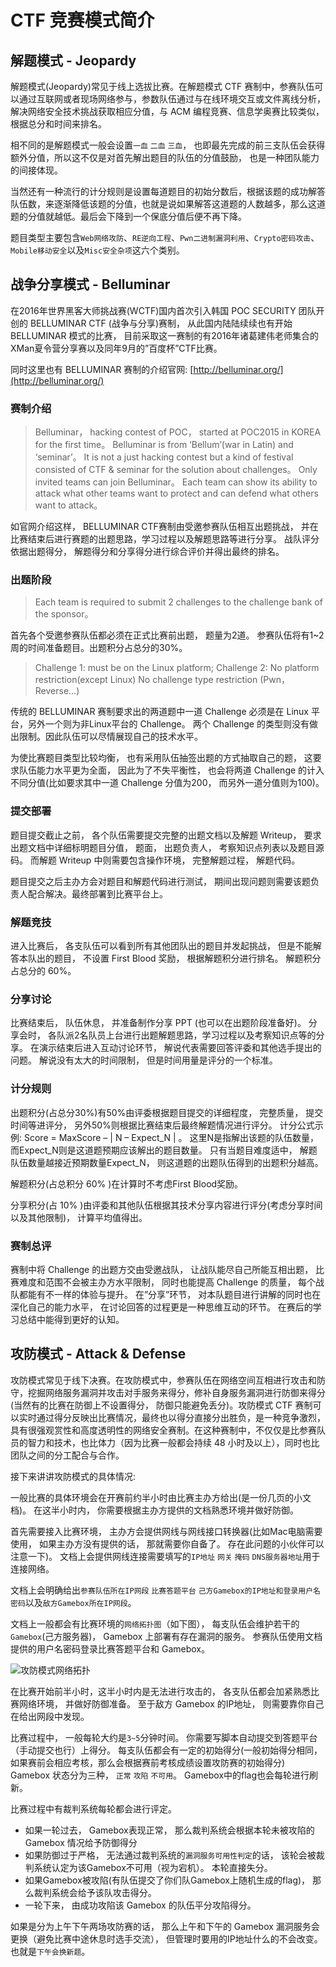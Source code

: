 # CTF 竞赛模式简介

## 解题模式 - Jeopardy

解题模式(Jeopardy)常见于线上选拔比赛。在解题模式 CTF 赛制中，参赛队伍可以通过互联网或者现场网络参与，参数队伍通过与在线环境交互或文件离线分析， 解决网络安全技术挑战获取相应分值，与 ACM 编程竞赛、信息学奥赛比较类似，根据总分和时间来排名。

相不同的是解题模式一般会设置`一血` `二血` `三血`， 也即最先完成的前三支队伍会获得额外分值，所以这不仅是对首先解出题目的队伍的分值鼓励， 也是一种团队能力的间接体现。

当然还有一种流行的计分规则是设置每道题目的初始分数后，根据该题的成功解答队伍数，来逐渐降低该题的分值，也就是说如果解答这道题的人数越多，那么这道题的分值就越低。最后会下降到一个保底分值后便不再下降。

题目类型主要包含`Web网络攻防`、`RE逆向工程`、`Pwn二进制漏洞利用`、`Crypto密码攻击`、`Mobile移动安全`以及`Misc安全杂项`这六个类别。

## 战争分享模式 - Belluminar

在2016年世界黑客大师挑战赛(WCTF)国内首次引入韩国 POC SECURITY 团队开创的 BELLUMINAR CTF (战争与分享)赛制， 从此国内陆陆续续也有开始 BELLUMINAR 模式的比赛， 目前采取这一赛制的有2016年诸葛建伟老师集合的XMan夏令营分享赛以及同年9月的”百度杯”CTF比赛。

同时这里也有 BELLUMINAR 赛制的介绍官网: [http://belluminar.org/](http://belluminar.org/)

### 赛制介绍

> Belluminar， hacking contest of POC， started at POC2015 in KOREA for the first time。 Belluminar is from ‘Bellum’(war in Latin) and ‘seminar’。 It is not a just hacking contest but a kind of festival consisted of CTF & seminar for the solution about challenges。 Only invited teams can join Belluminar。 Each team can show its ability to attack what other teams want to protect and can defend what others want to attack。

如官网介绍这样， BELLUMINAR CTF赛制由受邀参赛队伍相互出题挑战， 并在比赛结束后进行赛题的出题思路，学习过程以及解题思路等进行分享。 战队评分依据出题得分， 解题得分和分享得分进行综合评价并得出最终的排名。

### 出题阶段

> Each team is required to submit 2 challenges to the challenge bank of the sponsor。

首先各个受邀参赛队伍都必须在正式比赛前出题， 题量为2道。 参赛队伍将有1~2周的时间准备题目。出题积分占总分的30%。

> Challenge 1: must be on the Linux platform; Challenge 2: No platform restriction(except Linux) No challenge type restriction (Pwn， Reverse…)

传统的 BELLUMINAR 赛制要求出的两道题中一道 Challenge 必须是在 Linux 平台，另外一个则为非Linux平台的 Challenge。 两个 Challenge 的类型则没有做出限制。因此队伍可以尽情展现自己的技术水平。

为使比赛题目类型比较均衡， 也有采用队伍抽签出题的方式抽取自己的题， 这要求队伍能力水平更为全面， 因此为了不失平衡性， 也会将两道 Challenge 的计入不同分值(比如要求其中一道 Challenge 分值为200， 而另外一道分值则为100)。

### 提交部署

题目提交截止之前， 各个队伍需要提交完整的出题文档以及解题 Writeup， 要求出题文档中详细标明题目分值， 题面， 出题负责人， 考察知识点列表以及题目源码。 而解题 Writeup 中则需要包含操作环境， 完整解题过程， 解题代码。

题目提交之后主办方会对题目和解题代码进行测试， 期间出现问题则需要该题负责人配合解决。最终部署到比赛平台上。

### 解题竞技

进入比赛后， 各支队伍可以看到所有其他团队出的题目并发起挑战， 但是不能解答本队出的题目， 不设置 First Blood 奖励， 根据解题积分进行排名。 解题积分占总分的 60%。

### 分享讨论

比赛结束后， 队伍休息， 并准备制作分享 PPT (也可以在出题阶段准备好)。 分享会时， 各队派2名队员上台进行出题解题思路，学习过程以及考察知识点等的分享。 在演示结束后进入互动讨论环节， 解说代表需要回答评委和其他选手提出的问题。 解说没有太大的时间限制， 但是时间用量是评分的一个标准。

### 计分规则

出题积分(占总分30%)有50%由评委根据题目提交的详细程度， 完整质量， 提交时间等进评分， 另外50%则根据比赛结束后最终解题情况进行评分。 计分公式示例: Score = MaxScore – | N – Expect_N | 。 这里N是指解出该题的队伍数量， 而Expect_N则是这道题预期应该解出的题目数量。 只有当题目难度适中， 解题队伍数量越接近预期数量Expect_N， 则这道题的出题队伍得到的出题积分越高。

解题积分(占总积分 60% )在计算时不考虑First Blood奖励。

分享积分(占 10% )由评委和其他队伍根据其技术分享内容进行评分(考虑分享时间以及其他限制)， 计算平均值得出。

### 赛制总评

赛制中将 Challenge 的出题方交由受邀战队， 让战队能尽自己所能互相出题， 比赛难度和范围不会被主办方水平限制， 同时也能提高 Challenge 的质量， 每个战队都能有不一样的体验与提升。 在”分享”环节， 对本队题目进行讲解的同时也在深化自己的能力水平， 在讨论回答的过程更是一种思维互动的环节。 在赛后的学习总结中能得到更好的认知。


## 攻防模式 - Attack & Defense

攻防模式常见于线下决赛。在攻防模式中，参赛队伍在网络空间互相进行攻击和防守，挖掘网络服务漏洞并攻击对手服务来得分，修补自身服务漏洞进行防御来得分(当然有的比赛在防御上不设置得分， 防御只能避免丢分)。攻防模式 CTF 赛制可以实时通过得分反映出比赛情况，最终也以得分直接分出胜负，是一种竞争激烈，具有很强观赏性和高度透明性的网络安全赛制。在这种赛制中，不仅仅是比参赛队员的智力和技术，也比体力（因为比赛一般都会持续 48 小时及以上），同时也比团队之间的分工配合与合作。

接下来讲讲攻防模式的具体情况:

一般比赛的具体环境会在开赛前约半小时由比赛主办方给出(是一份几页的小文档)。 在这半小时内， 你需要根据主办方提供的文档熟悉环境并做好防御。

首先需要接入比赛环境， 主办方会提供网线与网线接口转换器(比如Mac电脑需要使用， 如果主办方没有提供的话， 那就需要你自备了。 存在此问题的小伙伴可以注意一下)。 文档上会提供网线连接需要填写的`IP地址` `网关` `掩码` `DNS服务器地址`用于连接网络。

文档上会明确给出`参赛队伍所在IP网段` `比赛答题平台` `己方Gamebox的IP地址和登录用户名密码`以及`敌方Gamebox所在IP网段`。

文档上一般都会有比赛环境的`网络拓扑图`（如下图）， 每支队伍会维护若干的 `Gamebox`(己方服务器)， Gamebox 上部署有存在漏洞的服务。 参赛队伍使用文档提供的用户名密码登录比赛答题平台和 Gamebox。

![攻防模式网络拓扑](/ctf_mode/images/network.jpg)

在比赛开始前半小时，这半小时内是无法进行攻击的， 各支队伍都会加紧熟悉比赛网络环境， 并做好防御准备。 至于敌方 Gamebox 的IP地址， 则需要靠你自己在给出网段中发现。

比赛过程中， 一般每轮大约是`3~5`分钟时间。 你需要写脚本自动提交到答题平台（手动提交也行）上得分。 每支队伍都会有一定的初始得分(一般初始得分相同，如果赛前会相应考核，那么会根据赛前考核成绩设置攻防赛的初始得分) Gamebox 状态分为三种， `正常` `攻陷` `不可用`。 Gamebox中的flag也会每轮进行刷新。

比赛过程中有裁判系统每轮都会进行评定。


* 如果一轮过去， Gamebox表现正常， 那么裁判系统会根据本轮未被攻陷的 Gamebox 情况给予防御得分
* 如果防御过于严格， 无法通过裁判系统的`漏洞服务可用性判定`的话， 该轮会被裁判系统认定为该Gamebox不可用（视为宕机）。 本轮直接失分。
* 如果Gamebox被攻陷(有队伍提交了你们队Gamebox上随机生成的flag)， 那么裁判系统会给予该队攻击得分。
* 一轮下来， 由成功攻陷该 Gamebox 的队伍平分攻陷得分。

如果是分为上午下午两场攻防赛的话， 那么上午和下午的 Gamebox 漏洞服务会更换（避免比赛中途休息时选手交流）， 但管理时要用的IP地址什么的不会改变。 也就是`下午会换新题`。
